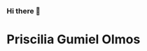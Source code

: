 ### Hi there 👋
# Priscilia Gumiel Olmos
<!--
**priscigu/priscigu** is a ✨ _special_ ✨ repository because its `README.md` (this file) appears on your GitHub profile.
###Images

Image:

![](https://pin.it/6bwazuA)

> Follow your heart.
Here are some ideas to get you started:
### Datos peronales
- Lugar de nacimiento: Potosí
- Correo: priscilia.gumiel@ucb.edu.bo
- Colegio de egreso: Santa Maria

#### MATERIAS QUE ESTOY CURSANDO list (*)

* Química Orgánica
* Calculo I
* Circuitos
* Introducción a Programación
* FísicaII
## Carrera

*Ingeniería biomédica
   
## ¿Que espera de tu carrera?  
Espero una formación de calidad para desenvolverme eficientemente en el área de mi carrera




